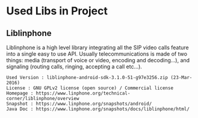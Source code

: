 # Used Libs in Project

## Liblinphone

Liblinphone is a high level library integrating all the SIP video calls feature into a single easy to use API. Usually telecommunications is made of two things: media (transport of voice or video, encoding and decoding...), and signaling (routing calls, ringing, accepting a call etc...).

```
Used Version : liblinphone-android-sdk-3.1.0-51-g97e3256.zip (23-Mar-2016)
License : GNU GPLv2 license (open source) / Commercial license
Homepage : https://www.linphone.org/technical-corner/liblinphone/overview
Snapshot : https://www.linphone.org/snapshots/android/
Java Doc : https://www.linphone.org/snapshots/docs/liblinphone/html/
```
